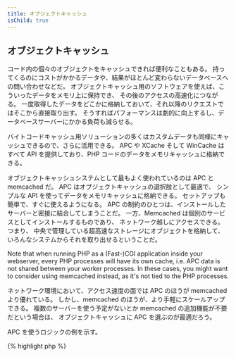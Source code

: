 ```yaml
---
title: オブジェクトキャッシュ
isChild: true
---
```


## オブジェクトキャッシュ

コード内の個々のオブジェクトをキャッシュできれば便利なこともある。
持ってくるのにコストがかかるデータや、結果がほとんど変わらないデータベースへの問い合わせなどだ。
オブジェクトキャッシュ用のソフトウェアを使えば、こういったデータをメモリ上に保持でき、
その後のアクセスの高速化につながる。
一度取得したデータをどこかに格納しておいて、それ以降のリクエストではそこから直接取り出す。
そうすればパフォーマンスは劇的に向上するし、データベースサーバーにかかる負荷も減らせる。

バイトコードキャッシュ用ソリューションの多くはカスタムデータも同様にキャッシュできるので、さらに活用できる。
APC や XCache そして WinCache はすべて API を提供しており、PHP コードのデータをメモリキャッシュに格納できる。

オブジェクトキャッシュシステムとして最もよく使われているのは APC と memcached だ。
APC はオブジェクトキャッシュの選択肢として最適で、
シンプルな API を使ってデータをメモリキャッシュに格納できる。
セットアップも簡単で、すぐに使えるようになる。
APC の制約のひとつは、インストールしたサーバーと密接に結合してしまうことだ。
一方、Memcached は個別のサービスとしてインストールするものであり、
ネットワーク越しにアクセスできる。つまり、
中央で管理している超高速なストレージにオブジェクトを格納して、
いろんなシステムからそれを取り出せるということだ。

Note that when running PHP as a (Fast-)CGI application inside your webserver, every PHP processes will have its own
cache, i.e. APC data is not shared between your worker processes. In these cases, you might want to consider using
memcached instead, as it's not tied to the PHP processes.

ネットワーク環境において、アクセス速度の面では APC のほうが memcached より優れている。
しかし、memcached のほうが、より手軽にスケールアップできる。
複数のサーバーを使う予定がないとか memcached の追加機能が不要だという場合は、
オブジェクトキャッシュに APC を選ぶのが最適だろう。

APC を使うロジックの例を示す。

{% highlight php %}
<?php
// 'expensive_data' がキャッシュに保存されているかどうかを調べる
if (apc_fetch('expensive_data') === false) {
    // データがキャッシュにないときは、コストのかかる操作をして取得する。
    // そして、その結果を保存してあとで使えるようにする。
    apc_add('expensive_data', get_expensive_data());
}

print_r(apc_fetch('expensive_data'));
{% endhighlight %}

オブジェクトキャッシュシステムについて詳しく知りたい場合は、これらが参考になる。

* [APC 関数](http://php.net/manual/ja/ref.apc.php)
* [Memcached](http://memcached.org/)
* [Redis](http://redis.io/)
* [XCache API](http://xcache.lighttpd.net/wiki/XcacheApi)
* [WinCache 関数](http://www.php.net/manual/ja/ref.wincache.php)
